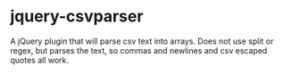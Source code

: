 jquery-csvparser
================

A jQuery plugin that will parse csv text into arrays. Does not use split or regex, but parses the text, so commas and newlines and csv escaped quotes all work.
